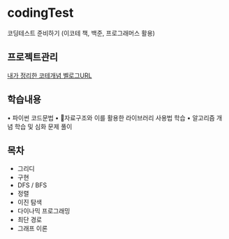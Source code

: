 # codingTest
코딩테스트 준비하기 (이코테 책, 백준, 프로그래머스 활용)

## 프로젝트관리
[내가 정리한 코테개념 벨로그URL](https://velog.io/@ekslffh/%EC%BD%94%EB%94%A9%ED%85%8C%EC%8A%A4%ED%8A%B8-%EA%B0%9C%EB%85%90-%EC%A0%95%EB%A6%AC)

## 학습내용
• 파이썬 코드문법 
• 자료구조와 이를 활용한 라이브러리 사용법 학습
• 알고리즘 개념 학습 및 심화 문제 풀이

## 목차
- 그리디
- 구현
- DFS / BFS
- 정렬
- 이진 탐색
- 다이나믹 프로그래밍
- 최단 경로
- 그래프 이론
